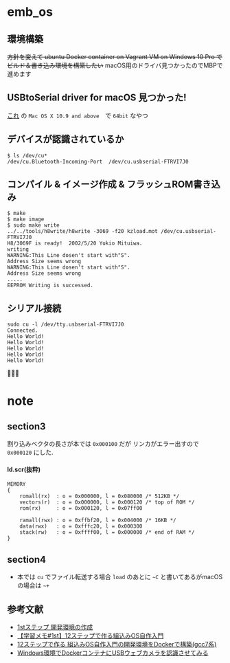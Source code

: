 # emb_os

## 環境構築
~~方針を変えて ubuntu Docker container on Vagrant VM on Windows 10 Pro でビルド＆書き込み環境を構築したい~~
macOS用のドライバ見つかったのでMBPで進めます

## USBtoSerial driver for macOS 見つかった!
[これ](https://www.ftdichip.com/Drivers/VCP.htm) の `Mac OS X 10.9 and above`　で `64bit` なやつ

## デバイスが認識されているか
```
$ ls /dev/cu*
/dev/cu.Bluetooth-Incoming-Port  /dev/cu.usbserial-FTRVI7J0
```

## コンパイル & イメージ作成 & フラッシュROM書き込み
```
$ make
$ make image
$ sudo make write
../../tools/h8write/h8write -3069 -f20 kzload.mot /dev/cu.usbserial-FTRVI7J0
H8/3069F is ready!  2002/5/20 Yukio Mituiwa.
writing
WARNING:This Line dosen't start with"S".
Address Size seems wrong
WARNING:This Line dosen't start with"S".
Address Size seems wrong
.....
EEPROM Writing is successed.
```

## シリアル接続
```
sudo cu -l /dev/tty.usbserial-FTRVI7J0
Connected.
Hello World!
Hello World!
Hello World!
Hello World!
Hello World!
```

🎉🎉🎉

# note
## section3
割り込みベクタの長さが本では `0x000100` だが リンカがエラー出すので `0x000120` にした.

#### ld.scr(抜粋)
```
MEMORY 
{
    romall(rx)  : o = 0x000000, l = 0x080000 /* 512KB */
    vectors(r)  : o = 0x000000, l = 0x000120 /* top of ROM */
    rom(rx)     : o = 0x000120, l = 0x07ff00

    ramall(rwx) : o = 0xffbf20, l = 0x004000 /* 16KB */
    data(rwx)   : o = 0xfffc20, l = 0x000300
    stack(rw)   : o = 0xffff00, l = 0x000000 /* end of RAM */
}
```

## section4
- 本では `cu` でファイル転送する場合 `load` のあとに `~C` と書いてあるがmacOSの場合は `~+`


## 参考文献
- [1stステップ 開発環境の作成](http://ishikuro.hateblo.jp/entry/20120812/1344750799)
- [【学習メモ#1st】12ステップで作る組込みOS自作入門](https://www.slideshare.net/sandai/12step-1-14296356)
- [12ステップで作る 組込みOS自作入門の開発環境をDockerで構築(gcc7系)](https://qiita.com/kjmatu/items/f9d25f38b3ccad180bae)
- [Windows環境でDockerコンテナにUSBウェブカメラを認識させてみる](https://www.unitrust.co.jp/7117)